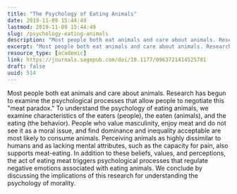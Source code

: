```yaml
---
title: "The Psychology of Eating Animals"
date: 2019-11-09 15:44:49
lastmod: 2019-11-09 15:44:49
slug: /psychology-eating-animals
description: "Most people both eat animals and care about animals. Research has begun to examine the psychological processes that allow people to negotiate this “meat paradox.” To understand the psychology of eating animals, we examine characteristics of the eaters (people), the eaten (animals), and the eating (the behavior). People who value masculinity, enjoy meat and do not see it as a moral issue, and find dominance and inequality acceptable are most likely to consume animals."
excerpt: "Most people both eat animals and care about animals. Research has begun to examine the psychological processes that allow people to negotiate this “meat paradox.” To understand the psychology of eating animals, we examine characteristics of the eaters (people), the eaten (animals), and the eating (the behavior). People who value masculinity, enjoy meat and do not see it as a moral issue, and find dominance and inequality acceptable are most likely to consume animals."
resource_type: [academic]
link: https://journals.sagepub.com/doi/10.1177/0963721414525781
draft: false
uuid: 514
---
```

Most people both eat animals and care about animals. Research has begun
to examine the psychological processes that allow people to negotiate
this "meat paradox." To understand the psychology of eating animals, we
examine characteristics of the eaters (people), the eaten (animals), and
the eating (the behavior). People who value masculinity, enjoy meat and
do not see it as a moral issue, and find dominance and inequality
acceptable are most likely to consume animals. Perceiving animals as
highly dissimilar to humans and as lacking mental attributes, such as
the capacity for pain, also supports meat-eating. In addition to these
beliefs, values, and perceptions, the act of eating meat triggers
psychological processes that regulate negative emotions associated with
eating animals. We conclude by discussing the implications of this
research for understanding the psychology of morality.

